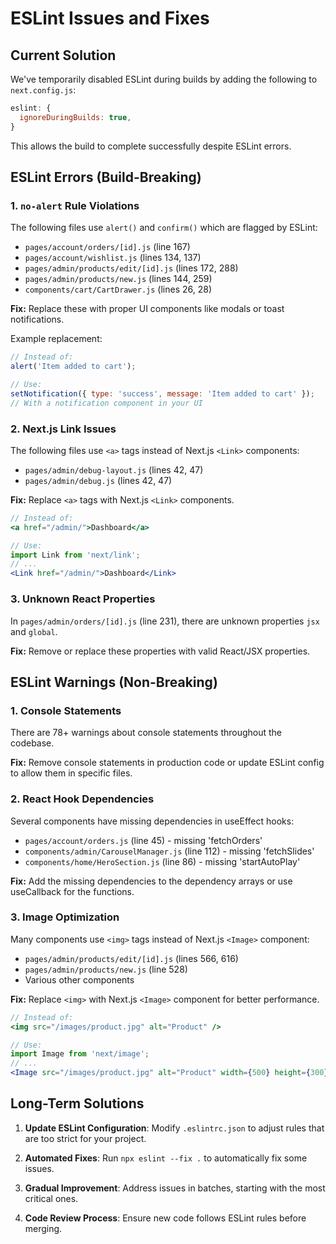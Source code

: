 # ESLint Issues and Fixes

## Current Solution

We've temporarily disabled ESLint during builds by adding the following to `next.config.js`:

```javascript
eslint: {
  ignoreDuringBuilds: true,
}
```

This allows the build to complete successfully despite ESLint errors.

## ESLint Errors (Build-Breaking)

### 1. `no-alert` Rule Violations

The following files use `alert()` and `confirm()` which are flagged by ESLint:

- `pages/account/orders/[id].js` (line 167)
- `pages/account/wishlist.js` (lines 134, 137)
- `pages/admin/products/edit/[id].js` (lines 172, 288)
- `pages/admin/products/new.js` (lines 144, 259)
- `components/cart/CartDrawer.js` (lines 26, 28)

**Fix:** Replace these with proper UI components like modals or toast notifications.

Example replacement:
```jsx
// Instead of:
alert('Item added to cart');

// Use:
setNotification({ type: 'success', message: 'Item added to cart' });
// With a notification component in your UI
```

### 2. Next.js Link Issues

The following files use `<a>` tags instead of Next.js `<Link>` components:

- `pages/admin/debug-layout.js` (lines 42, 47)
- `pages/admin/debug.js` (lines 42, 47)

**Fix:** Replace `<a>` tags with Next.js `<Link>` components.

```jsx
// Instead of:
<a href="/admin/">Dashboard</a>

// Use:
import Link from 'next/link';
// ...
<Link href="/admin/">Dashboard</Link>
```

### 3. Unknown React Properties

In `pages/admin/orders/[id].js` (line 231), there are unknown properties `jsx` and `global`.

**Fix:** Remove or replace these properties with valid React/JSX properties.

## ESLint Warnings (Non-Breaking)

### 1. Console Statements

There are 78+ warnings about console statements throughout the codebase.

**Fix:** Remove console statements in production code or update ESLint config to allow them in specific files.

### 2. React Hook Dependencies

Several components have missing dependencies in useEffect hooks:

- `pages/account/orders.js` (line 45) - missing 'fetchOrders'
- `components/admin/CarouselManager.js` (line 112) - missing 'fetchSlides'
- `components/home/HeroSection.js` (line 86) - missing 'startAutoPlay'

**Fix:** Add the missing dependencies to the dependency arrays or use useCallback for the functions.

### 3. Image Optimization

Many components use `<img>` tags instead of Next.js `<Image>` component:

- `pages/admin/products/edit/[id].js` (lines 566, 616)
- `pages/admin/products/new.js` (line 528)
- Various other components

**Fix:** Replace `<img>` with Next.js `<Image>` component for better performance.

```jsx
// Instead of:
<img src="/images/product.jpg" alt="Product" />

// Use:
import Image from 'next/image';
// ...
<Image src="/images/product.jpg" alt="Product" width={500} height={300} />
```

## Long-Term Solutions

1. **Update ESLint Configuration**: Modify `.eslintrc.json` to adjust rules that are too strict for your project.

2. **Automated Fixes**: Run `npx eslint --fix .` to automatically fix some issues.

3. **Gradual Improvement**: Address issues in batches, starting with the most critical ones.

4. **Code Review Process**: Ensure new code follows ESLint rules before merging. 